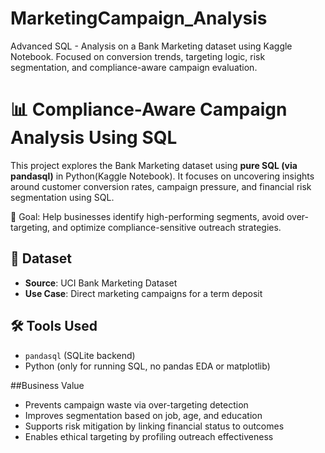 # MarketingCampaign_Analysis
Advanced SQL - Analysis on a Bank Marketing dataset using Kaggle Notebook. Focused on conversion trends, targeting logic, risk segmentation, and compliance-aware campaign evaluation.

# 📊 Compliance-Aware Campaign Analysis Using SQL

This project explores the Bank Marketing dataset using **pure SQL (via pandasql)** in Python(Kaggle Notebook). It focuses on uncovering insights around customer conversion rates, campaign pressure, and financial risk segmentation using SQL.

🧠 Goal: Help businesses identify high-performing segments, avoid over-targeting, and optimize compliance-sensitive outreach strategies.

## 📌 Dataset
- **Source**: UCI Bank Marketing Dataset
- **Use Case**: Direct marketing campaigns for a term deposit


## 🛠️ Tools Used
- `pandasql` (SQLite backend)
- Python (only for running SQL, no pandas EDA or matplotlib)
  
##Business Value
- Prevents campaign waste via over-targeting detection
- Improves segmentation based on job, age, and education
- Supports risk mitigation by linking financial status to outcomes
- Enables ethical targeting by profiling outreach effectiveness

